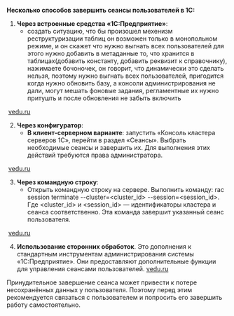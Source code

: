 **Несколько способов завершить сеансы пользователей в 1С:**

1. **Через встроенные средства «1С:Предприятие»**:
    - создать ситуацию, что бы произошел мехенизм реструктуризации таблиц 
		 он возможен только в монопольном режиме, и он скажет что нужно выгнать всех пользователей
		 для этого нужно добавить в метаданные то, что хранится в таблицах(добавить константу, добавить реквизит к справочнику),
		 нажимаете бочоночек, он говорит, что динамически это сделать нельзя, поэтому нужно выгнать всех пользователей,
		 пригодится когда нужно обновить базу, а консоли администрирования не дали,
		 могут мешать фоновые задания, регламентные их нужно притушть и после обновления не забыть включить


 [vedu.ru](https://www.vedu.ru/news-kak-prinuditelno-zavershit-seans-polzovatelya-v-1s-poshagovoe-rukovodstvo/)

2. **Через конфигуратор**:
    - **В клиент-серверном варианте**: запустить «Консоль кластера серверов 1С», перейти в раздел «Сеансы». Выбрать необходимые сеансы и завершить их. Для выполнения этих действий требуются права администратора.

 [vedu.ru](https://www.vedu.ru/news-kak-prinuditelno-zavershit-seans-polzovatelya-v-1s-poshagovoe-rukovodstvo/)

3. **Через командную строку**:
    - Открыть командную строку на сервере. Выполнить команду: rac session terminate --cluster=<cluster_id> --session=<session_id>. Где <cluster_id> и <session_id> — идентификаторы кластера и сеанса соответственно. Эта команда завершит указанный сеанс пользователя.

 [vedu.ru](https://www.vedu.ru/news-kak-prinuditelno-zavershit-seans-polzovatelya-v-1s-poshagovoe-rukovodstvo/)

4. **Использование сторонних обработок**. Это дополнения к стандартным инструментам администрирования системы «1С:Предприятие». Они предоставляют дополнительные функции для управления сеансами пользователей. [vedu.ru](https://www.vedu.ru/news-kak-prinuditelno-zavershit-seans-polzovatelya-v-1s-poshagovoe-rukovodstvo/)

Принудительное завершение сеанса может привести к потере несохранённых данных у пользователя. Поэтому перед этим рекомендуется связаться с пользователем и попросить его завершить работу самостоятельно. [  
](https://dzen.ru/a/aBYMDMEfOH6_LsXZ)
